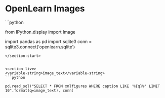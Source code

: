 # OpenLearn Images


<section-start>
```python

from IPython.display import Image

import pandas as pd
import sqlite3
conn = sqlite3.connect('openlearn.sqlite')
```
</section-start>


<section-live>
<variable-string>image_text</variable-string>
```python

pd.read_sql("SELECT * FROM xmlfigures WHERE caption LIKE '%{q}%' LIMIT 10".format(q=image_text), conn)
```
</section-live>
